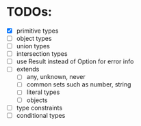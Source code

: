# TODOs:

- [x] primitive types
- [ ] object types
- [ ] union types
- [ ] intersection types
- [ ] use Result instead of Option for error info
- [ ] extends
  - [ ] any, unknown, never
  - [ ] common sets such as number, string
  - [ ] literal types
  - [ ] objects
- [ ] type constraints
- [ ] conditional types
